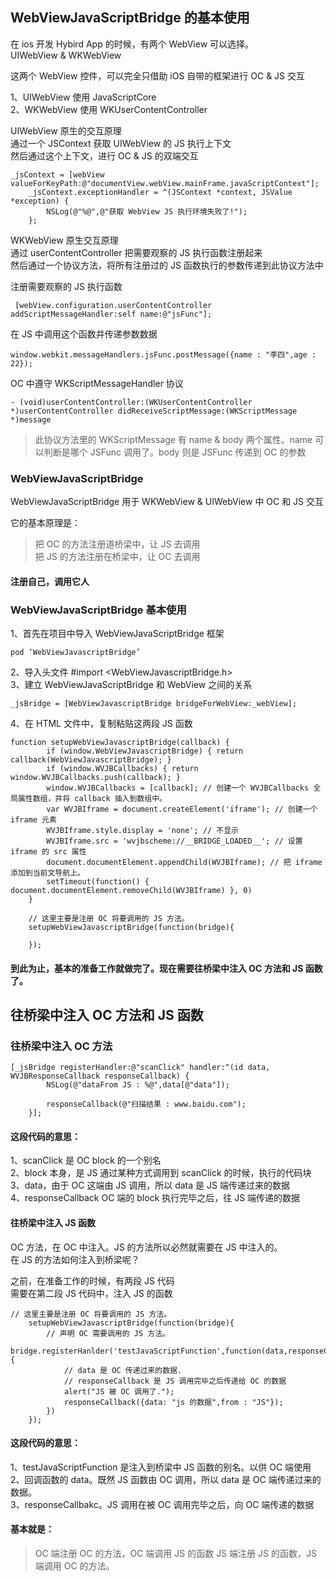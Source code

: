 ## WebViewJavaScriptBridge 的基本使用

在 ios 开发 Hybird App 的时候，有两个 WebView 可以选择。  
UIWebView & WKWebView

这两个 WebView 控件，可以完全只借助 iOS 自带的框架进行 OC & JS 交互

1、UIWebView 使用 JavaScriptCore  
2、WKWebView 使用 WKUserContentController

UIWebView 原生的交互原理  
通过一个 JSContext 获取 UIWebView 的 JS 执行上下文  
然后通过这个上下文，进行 OC & JS 的双端交互

```
_jsContext = [webView valueForKeyPath:@"documentView.webView.mainFrame.javaScriptContext"];
    _jsContext.exceptionHandler = ^(JSContext *context, JSValue *exception) {
        NSLog(@"%@",@"获取 WebView JS 执行环境失败了!");
    };
```

WKWebView 原生交互原理  
通过 userContentController 把需要观察的 JS 执行函数注册起来  
然后通过一个协议方法，将所有注册过的 JS 函数执行的参数传递到此协议方法中

注册需要观察的 JS 执行函数

```
 [webView.configuration.userContentController addScriptMessageHandler:self name:@"jsFunc"];

```

在 JS 中调用这个函数并传递参数数据

```
window.webkit.messageHandlers.jsFunc.postMessage({name : "李四",age : 22});
```

OC 中遵守 WKScriptMessageHandler 协议

```
- (void)userContentController:(WKUserContentController *)userContentController didReceiveScriptMessage:(WKScriptMessage *)message
```

> 此协议方法里的 WKScriptMessage 有 name & body 两个属性。name 可以判断是哪个 JSFunc 调用了。body 则是 JSFunc 传递到 OC 的参数

### WebViewJavaScriptBridge

WebViewJavaScriptBridge 用于 WKWebView & UIWebView 中 OC 和 JS 交互

它的基本原理是：

> 把 OC 的方法注册道桥梁中，让 JS 去调用  
> 把 JS 的方法注册在桥梁中，让 OC 去调用

#### 注册自己，调用它人

### WebViewJavaScriptBridge 基本使用

1、首先在项目中导入 WebViewJavaScriptBridge 框架

```
pod ‘WebViewJavascriptBridge’
```

2、导入头文件 #import <WebViewJavascriptBridge.h>  
3、建立 WebViewJavaScriptBridge 和 WebView 之间的关系

```
_jsBridge = [WebViewJavascriptBridge bridgeForWebView:_webView];
```

4、在 HTML 文件中，复制粘贴这两段 JS 函数

```
function setupWebViewJavascriptBridge(callback) {
        if (window.WebViewJavascriptBridge) { return callback(WebViewJavascriptBridge); }
        if (window.WVJBCallbacks) { return window.WVJBCallbacks.push(callback); }
        window.WVJBCallbacks = [callback]; // 创建一个 WVJBCallbacks 全局属性数组，并将 callback 插入到数组中。
        var WVJBIframe = document.createElement('iframe'); // 创建一个 iframe 元素
        WVJBIframe.style.display = 'none'; // 不显示
        WVJBIframe.src = 'wvjbscheme://__BRIDGE_LOADED__'; // 设置 iframe 的 src 属性
        document.documentElement.appendChild(WVJBIframe); // 把 iframe 添加到当前文导航上。
        setTimeout(function() { document.documentElement.removeChild(WVJBIframe) }, 0)
    }

    // 这里主要是注册 OC 将要调用的 JS 方法。
    setupWebViewJavascriptBridge(function(bridge){

    });
```

#### 到此为止，基本的准备工作就做完了。现在需要往桥梁中注入 OC 方法和 JS 函数了。

## 往桥梁中注入 OC 方法和 JS 函数

### 往桥梁中注入 OC 方法

```
[_jsBridge registerHandler:@"scanClick" handler:^(id data, WVJBResponseCallback responseCallback) {
        NSLog(@"dataFrom JS : %@",data[@"data"]);

        responseCallback(@"扫描结果 : www.baidu.com");
    }];
```

#### 这段代码的意思：

1、scanClick 是 OC block 的一个别名  
2、block 本身，是 JS 通过某种方式调用到 scanClick 的时候，执行的代码块
3、data，由于 OC 这端由 JS 调用，所以 data 是 JS 端传递过来的数据  
4、responseCallback OC 端的 block 执行完毕之后，往 JS 端传递的数据

#### 往桥梁中注入 JS 函数

OC 方法，在 OC 中注入。JS 的方法所以必然就需要在 JS 中注入的。  
在 JS 的方法如何注入到桥梁呢？

之前，在准备工作的时候，有两段 JS 代码  
需要在第二段 JS 代码中，注入 JS 的函数

```
// 这里主要是注册 OC 将要调用的 JS 方法。
    setupWebViewJavascriptBridge(function(bridge){
        // 声明 OC 需要调用的 JS 方法。
        bridge.registerHanlder('testJavaScriptFunction',function(data,responseCallback){
            // data 是 OC 传递过来的数据.
            // responseCallback 是 JS 调用完毕之后传递给 OC 的数据
            alert("JS 被 OC 调用了.");
            responseCallback({data: "js 的数据",from : "JS"});
        })
    });
```

#### 这段代码的意思：

1、testJavaScriptFunction 是注入到桥梁中 JS 函数的别名。以供 OC 端使用  
2、回调函数的 data。既然 JS 函数由 OC 调用，所以 data 是 OC 端传递过来的数据。  
3、responseCallbakc。JS 调用在被 OC 调用完毕之后，向 OC 端传递的数据

#### 基本就是：

> OC 端注册 OC 的方法，OC 端调用 JS 的函数
> JS 端注册 JS 的函数，JS 端调用 OC 的方法。
